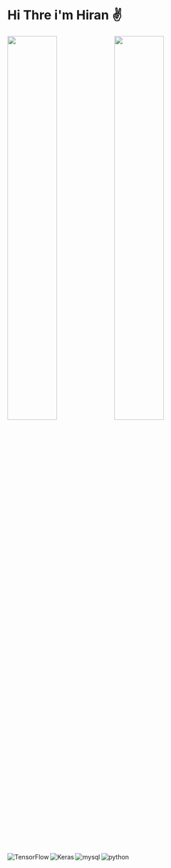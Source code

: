 # Hi Thre i'm  Hiran ✌️
<img align="left" width=47% src="https://github-readme-stats.vercel.app/api?username=Hirann97&show_icons=true&theme=radical" />
<img align="left" width=47% src="https://github-readme-stats.vercel.app/api/top-langs/?username=Hirann97&layout=compact)](https://github.com/Hirann97/github-readme-stats)" />

<img align="left" alt="TensorFlow" src="https://img.shields.io/badge/TensorFlow-FF6F00?style=for-the-badge&logo=tensorflow&logoColor=white" />
<img align="left" alt="Keras" src="https://img.shields.io/badge/Keras-FF0000?style=for-the-badge&logo=keras&logoColor=white" />
<img align="left" alt="mysql" src="https://img.shields.io/badge/MySQL-005C84?style=for-the-badge&logo=mysql&logoColor=white" />
<img alt="python" src="https://img.shields.io/badge/Python-FFD43B?style=for-the-badge&logo=python&logoColor=blue" />
